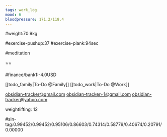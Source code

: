 ```yaml
---
tags: work_log
mood: 6
bloodpressure: 171.2/118.4
---
```


#weight:70.9kg

#exercise-pushup:37
#exercise-plank:94sec

#meditation

⭐⭐

#finance/bank1:-4.0USD

[[todo_family|To-Do @Family]]
[[todo_work|To-Do @Work]]

obsidian-tracker@gmail.com
obsidian-tracker+1@gmail.com
obsidian-tracker@yahoo.com

weightlifting: 12

#sin-tag:0.99452/0.99452/0.95106/0.86603/0.74314/0.58779/0.40674/0.20791/0.00000

